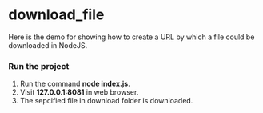# download_file
Here is the demo for showing how to create a URL by which a file could be downloaded in NodeJS.

### Run the project
1. Run the command **node index.js**.
2. Visit **127.0.0.1:8081** in web browser.
3. The sepcified file in download folder is downloaded.